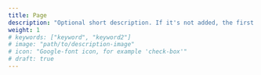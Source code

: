 ```yaml
---
title: Page
description: "Optional short description. If it's not added, the first paragraph gets truncated."
weight: 1
# keywords: ["keyword", "keyword2"]
# image: "path/to/description-image"
# icon: "Google-font icon, for example 'check-box'"
# draft: true
---
```

